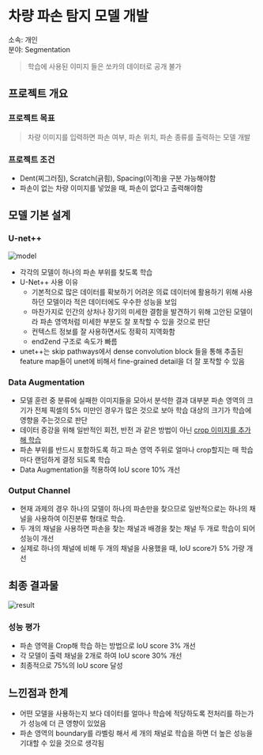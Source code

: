 # 차량 파손 탐지 모델 개발

소속: 개인  
분야: Segmentation


> 학습에 사용된 이미지 들은 쏘카의 데이터로 공개 불가

## 프로젝트 개요

### 프로젝트 목표

> 차량 이미지를 입력하면 파손 여부, 파손 위치, 파손 종류를 출력하는 모델 개발
> 

### 프로젝트 조건

- Dent(찌그러짐), Scratch(긁힘), Spacing(이격)을 구분 가능해야함
- 파손이 없는 차량 이미지를 넣었을 때, 파손이 없다고 출력해야함

## 모델 기본 설계

### U-net++

![model](https://github.com/user-attachments/assets/9a7ff2eb-3d01-4335-bc7e-d73945ca8267)

- 각각의 모델이 하나의 파손 부위를 찾도록 학습
- U-Net++ 사용 이유
    - 기본적으로 많은 데이터를 확보하기 어려운 의료 데이터에 활용하기 위해 사용하던 모델이라 적은 데이터에도 우수한 성능을 보임
    - 마찬가지로 인간의 상처나 장기의 미세한 결함을 발견하기 위해 고안된 모델이라 파손 영역처럼 미세한 부분도 잘 포착할 수 있을 것으로 판단
    - 컨텍스트 정보를 잘 사용하면서도 정확히 지역화함
    - end2end 구조로 속도가 빠름
- unet++는 skip pathways에서 dense convolution block 들을 통해 추출된 feature map들이 unet에 비해서 fine-grained detail을 더 잘 포착할 수 있음

### Data Augmentation

- 모델 훈련 중 분류에 실패한 이미지들을 모아서 분석한 결과 대부분 파손 영역의 크기가 전체 픽셀의 5% 미만인 경우가 많은 것으로 보아 학습 대상의 크기가 학습에 영향을 주는것으로 판단
- 데이터 증강을 위해 일반적인 회전, 반전 과 같은 방법이 아닌 [crop 이미지를 추가해 학습](https://github.com/xowhddk123/SocarChatbot/blob/a19ebbc9317278e3c2ab83b2c758defeeb512ca8/src/Datasets.py)
- 파손 부위를 반드시 포함하도록 하고 파손 영역 주위로 얼마나 crop할지는 매 학습마다 랜덤하게 결정 되도록 학습
- Data Augmentation을 적용하여 IoU score 10% 개선

### Output Channel

- 현재 과제의 경우 하나의 모델이 하나의 파손만을 찾으므로 일반적으로는 하나의 채널을 사용하여 이진분류 형태로 학습.
- 두 개의 채널을 사용하면 파손을 찾는 채널과 배경을 찾는 채널 두 개로 학습이 되어 성능이 개선
- 실제로 하나의 채널에 비해 두 개의 채널을 사용했을 때, IoU score가 5% 가량 개선

## 최종 결과물

![result](https://github.com/user-attachments/assets/17705da5-aab4-42a2-a544-4bca4fb6db32)

### 성능 평가

- 파손 영역을 Crop해 학습 하는 방법으로 IoU score 3% 개선
- 각 모델이 출력 채널을 2개로 하여 IoU score 30% 개선
- 최종적으로 75%의 IoU score 달성

## 느낀점과 한계

- 어떤 모델을 사용하는지 보다 데이터를 얼마나 학습에 적당하도록 전처리를 하는가가 성능에 더 큰 영향이 있었음
- 파손 영역의 boundary를 라벨링 해서 세 개의 채널로 학습을 하면 더 높은 성능을 기대할 수 있을 것으로 생각됨
